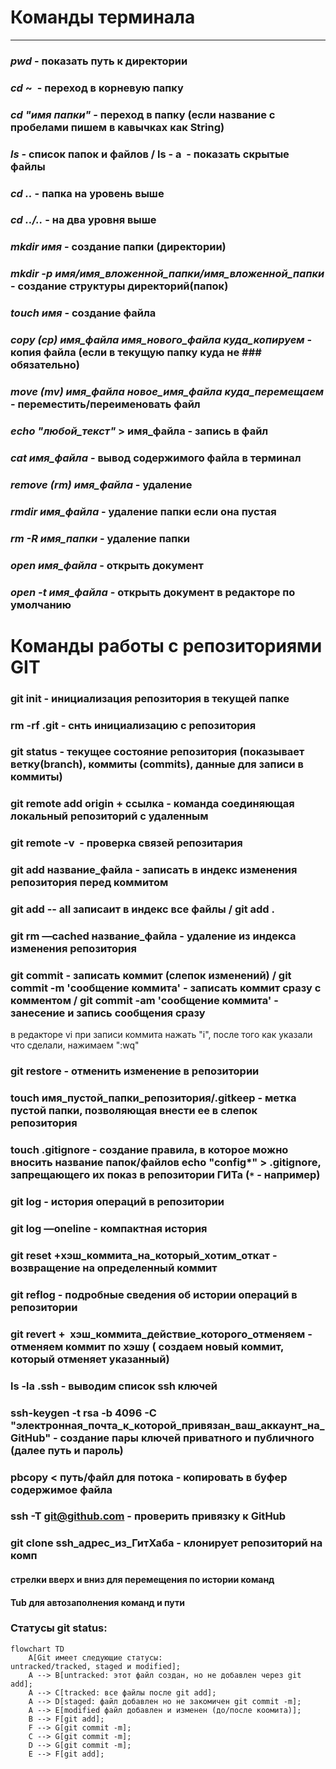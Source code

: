 # Команды терминала
----
### _pwd_ - показать путь к директории 
### _cd_ ~  - переход в корневую папку
### _cd "имя папки"_ - переход в папку (если название с пробелами пишем в кавычках как String)
### _ls_ - список папок и файлов / ls - a  - показать скрытые файлы
### _cd .._ - папка на уровень выше
### _cd ../.._ - на два уровня выше
### _mkdir имя_ - создание папки (директории)
### _mkdir -p имя/имя_вложенной_папки/имя_вложенной_папки_ - создание структуры директорий(папок)
### _touch имя_ - создание файла
### _copy (cp) имя_файла имя_нового_файла куда_копируем_ - копия файла (если в текущую папку куда не ### обязательно)
### _move (mv) имя_файла новое_имя_файла куда_перемещаем_ - переместить/переименовать файл
### _echo "любой_текст"_ > имя_файла - запись в файл
### _cat имя_файла_ - вывод содержимого файла в терминал
### _remove (rm) имя_файла_ - удаление
### _rmdir имя_файла_ - удаление папки если она пустая 
### _rm -R имя_папки_ - удаление папки
### _open имя_файла_ - открыть документ 
### _open -t имя_файла_ - открыть документ в редакторе по умолчанию

# Команды работы с репозиториями GIT

### git init - инициализация репозитория в текущей папке
### rm -rf .git - снть инициализацию с репозитория
### git status - текущее состояние репозитория (показывает ветку(branch), коммиты (commits), данные для записи в коммиты)
### git remote add origin + ссылка - команда соединяющая локальный репозиторий с удаленным
### git remote -v  - проверка связей репозитария
### git add название_файла - записать в индекс изменения репозитория перед коммитом
### git add -- all записаит в индекс все файлы / git add .
### git rm —cached название_файла - удаление из индекса изменения репозитория
### git commit - записать коммит (слепок изменений) / git commit -m 'сообщение коммита' - записать коммит сразу с комментом / git commit -am 'сообщение коммита' - занесение и запись сообщения сразу
в редакторе vi при записи коммита нажать "i", после того как указали что сделали, нажимаем ":wq"
### git restore - отменить изменение в репозитории
### touch имя_пустой_папки_репозитория/.gitkeep - метка пустой папки, позволяющая внести ее в слепок репозитория
### touch .gitignore - создание правила, в которое можно вносить название папок/файлов echo "config*" > .gitignore, запрещающего их показ в репозитории ГИТа (`*` - например)
### git log - история операций в репозитории
### git log —oneline - компактная история
### git reset +хэш_коммита_на_который_хотим_откат - возвращение на определенный коммит
### git reflog - подробные сведения об истории операций в репозитории
### git revert +  хэш_коммита_действие_которого_отменяем - отменяем коммит по хэшу ( создаем новый коммит, который отменяет указанный)
### ls -la .ssh - выводим список ssh ключей
### ssh-keygen -t rsa -b 4096 -C "электронная_почта_к_которой_привязан_ваш_аккаунт_на_GitHub" - создание пары ключей приватного и публичного (далее путь и пароль)
### pbcopy < путь/файл для потока - копировать в буфер содержимое файла
### ssh -T git@github.com - проверить привязку к GitHub
### git clone ssh_адрес_из_ГитХаба - клонирует репозиторий на комп


#### стрелки вверх и вниз для перемещения по истории команд

#### Tub для автозаполнения команд и пути


### Статусы git status:
```mermaid
flowchart TD
    A[Git имеет следующие статусы: untracked/tracked, staged и modified];
    A --> B[untracked: этот файл создан, но не добавлен через git add];
    A --> C[tracked: все файлы после git add];
    A --> D[staged: файл добавлен но не закомичен git commit -m];
    A --> E[modified файл добавлен и изменен (до/после коомита)];
    B --> F[git add];
    F --> G[git commit -m];
    C --> G[git commit -m];
    D --> G[git commit -m];
    E --> F[git add];
```
